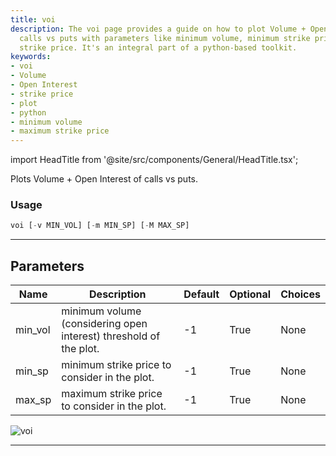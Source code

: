 ```yaml
---
title: voi
description: The voi page provides a guide on how to plot Volume + Open Interest of
  calls vs puts with parameters like minimum volume, minimum strike price and maximum
  strike price. It's an integral part of a python-based toolkit.
keywords:
- voi
- Volume
- Open Interest
- strike price
- plot
- python
- minimum volume
- maximum strike price
---
```


import HeadTitle from '@site/src/components/General/HeadTitle.tsx';

<HeadTitle title="voi - Options - Stocks - Reference | OpenBB Terminal Docs" />

Plots Volume + Open Interest of calls vs puts.

### Usage

```python
voi [-v MIN_VOL] [-m MIN_SP] [-M MAX_SP]
```

---

## Parameters

| Name | Description | Default | Optional | Choices |
| ---- | ----------- | ------- | -------- | ------- |
| min_vol | minimum volume (considering open interest) threshold of the plot. | -1 | True | None |
| min_sp | minimum strike price to consider in the plot. | -1 | True | None |
| max_sp | maximum strike price to consider in the plot. | -1 | True | None |

![voi](https://user-images.githubusercontent.com/46355364/154290408-ae5d50ff-74ea-4705-b8ea-e4eebc842bb6.png)

---
